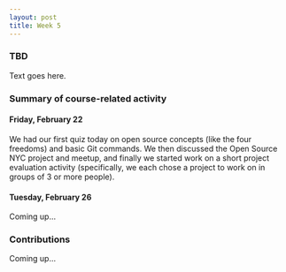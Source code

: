 ```yaml
---
layout: post
title: Week 5
---
```


### TBD

Text goes here.

### Summary of course-related activity

#### Friday, February 22

We had our first quiz today on open source concepts (like the four freedoms) and basic Git commands. We then discussed the Open Source
NYC project and meetup, and finally we started work on a short project evaluation activity (specifically, we each chose a project to work
on in groups of 3 or more people).

#### Tuesday, February 26

Coming up...

### Contributions

Coming up...
